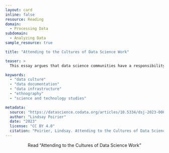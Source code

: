 ```yaml
---
layout: card
inline: false
resource: Reading
domain:
  - Processing Data
subdomain:
  - Analyzing Data
sample_resource: true

title: "Attending to the Cultures of Data Science Work"

teaser: >
  This essay argues that data science communities have a responsibility to attend not only to the cultures that orient the work of domain communities, but also to the cultures that orient their own work. The author also describes how ethnographic frameworks such as thick description can be enlisted to encourage more reflexive data science work.

keywords:
  - "data culture"
  - "data documentation"
  - "data infrastructure"
  - "ethnography"
  - "science and technology studies"

metadata:
  source: "https://datascience.codata.org/articles/10.5334/dsj-2023-006"
  author: "Lindsay Poirier"
  date: "2023"
  license: "CC BY 4.0"
  citation: "Poirier, Lindsay. Attending to the Cultures of Data Science Work. no. 1, Apr. 2023, p. 6. datascience.codata.org, https://doi.org/10.5334/dsj-2023-006."
---
```


<div>
  <center>
  <sl-button-group label="Alignment">
  <sl-button href="https://datascience.codata.org/articles/10.5334/dsj-2023-006">Read “Attending to the Cultures of Data Science Work”</sl-button>
  </sl-button-group>
</center>
</div>

<br>

<iframe width="100%" height="1000" src="https://datascience.codata.org/articles/10.5334/dsj-2023-006> </iframe>



